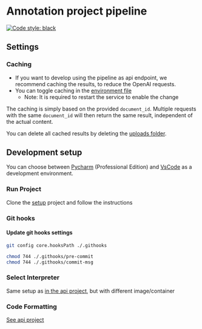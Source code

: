 # Annotation project pipeline
[![Code style: black](https://img.shields.io/badge/code%20style-black-000000.svg)](https://github.com/psf/black)

## Settings
### Caching
- If you want to develop using the pipeline as api endpoint, we recommend caching the results, to reduce the OpenAI requests.
- You can toggle caching in the [environment file](.env) 
  - Note: It is required to restart the service to enable the change 

The caching is simply based on the provided `document_id`. 
Multiple requests with the same `document_id` will then return the same result, independent of the actual content.

You can delete all cached results by deleting the [uploads folder](uploads).


## Development setup
You can choose between [Pycharm](https://www.jetbrains.com/de-de/pycharm/) (Professional Edition) and [VsCode](https://code.visualstudio.com/) as a development environment. 

### Run Project

Clone the [setup](https://github.com/Databases-and-Informationsystems/setup) project and follow the instructions

### Git hooks
#### Update git hooks settings
```bash
git config core.hooksPath ./.githooks
```
```bash
chmod 744 ./.githooks/pre-commit
chmod 744 ./.githooks/commit-msg
```

### Select Interpreter
Same setup as [in the api project](https://github.com/Databases-and-Informationsystems/api?tab=readme-ov-file#select-interpreter), but with different image/container

### Code Formatting
[See api project](https://github.com/Databases-and-Informationsystems/api?tab=readme-ov-file#code-formatting)

